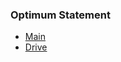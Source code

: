 ### Optimum Statement 
- [Main](http://www.optimum.net)
- [Drive](https://drive.google.com/file/d/19CRTuiAZksQIKwADKTmQBAoHHoq_xB9W/view?usp=share_link)
